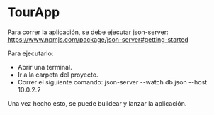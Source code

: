 # TourApp

Para correr la aplicación, se debe ejecutar json-server:
https://www.npmjs.com/package/json-server#getting-started

Para ejecutarlo:
- Abrir una terminal.
- Ir a la carpeta del proyecto.
- Correr el siguiente comando: json-server --watch db.json --host 10.0.2.2

Una vez hecho esto, se puede buildear y lanzar la aplicación.
